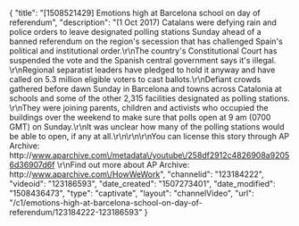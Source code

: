 {
    "title": "[1508521429] Emotions high at Barcelona school on day of referendum",
    "description": "(1 Oct 2017) Catalans were defying rain and police orders to leave designated polling stations Sunday ahead of a banned referendum on the region's secession that has challenged Spain's political and institutional order.\r\nThe country's Constitutional Court has suspended the vote and the Spanish central government says it's illegal. \r\nRegional separatist leaders have pledged to hold it anyway and have called on 5.3 million eligible voters to cast ballots.\r\nDefiant crowds gathered before dawn Sunday in Barcelona and towns across Catalonia at schools and some of the other 2,315 facilities designated as polling stations. \r\nThey were joining parents, children and activists who occupied the buildings over the weekend to make sure that polls open at 9 am (0700 GMT) on Sunday.\r\nIt was unclear how many of the polling stations would be able to open, if any at all.\r\n\r\n\r\nYou can license this story through AP Archive: http:\/\/www.aparchive.com\/metadata\/youtube\/258df2912c4826908a92056d36907d6f \r\nFind out more about AP Archive: http:\/\/www.aparchive.com\/HowWeWork",
    "channelid": "123184222",
    "videoid": "123186593",
    "date_created": "1507273401",
    "date_modified": "1508436473",
    "type": "captivate",
    "layout": "channelVideo",
    "url": "\/c1\/emotions-high-at-barcelona-school-on-day-of-referendum\/123184222-123186593"
}